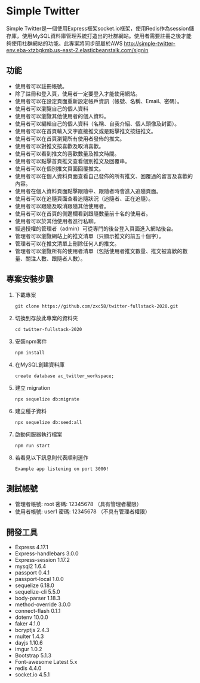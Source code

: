 # Simple Twitter
Simple Twitter是一個使用Express框架socket.io框架，使用Redis作為session儲存庫，使用MySQL資料庫管理系統打造出的社群網站。使用者需要註冊之後才能夠使用社群網站的功能。此專案將同步部屬於AWS
http://simple-twitter-env.eba-xtzbgkmb.us-east-2.elasticbeanstalk.com/signin


## 功能
* 使用者可以註冊帳號。
* 除了註冊和登入頁，使用者一定要登入才能使用網站。
* 使用者可以在設定頁面重新設定帳戶資訊（帳號、名稱、Email、密碼）。
* 使用者可以瀏覽自己的個人資料
* 使用者可以瀏覽其他使用者的個人資料。
* 使用者可以編輯自己的個人資料（名稱、自我介紹、個人頭像及封面）。
* 使用者可以在首頁輸入文字直接推文或是點擊推文按鈕推文。
* 使用者可以在首頁瀏覽所有使用者發佈的推文。
* 使用者可以對推文按喜歡及取消喜歡。
* 使用者可以看到推文的喜歡數量及推文時間。
* 使用者可以點擊首頁推文查看個別推文及回覆串。
* 使用者可以在個別推文頁面回覆推文。
* 使用者可以在個人資料頁面查看自己發佈的所有推文、回覆過的留言及喜歡的內容。
* 使用者在個人資料頁面點擊跟隨中、跟隨者時會進入追隨頁面。
* 使用者可以在追隨頁面查看追隨狀況（追隨者、正在追隨）。
* 使用者可以跟隨及取消跟隨其他使用者。
* 使用者可以在首頁的側邊欄看到跟隨數量前十名的使用者。
* 使用者可以於其他使用者進行私聊。
* 經過授權的管理者（admin）可從專門的後台登入頁面進入網站後台。
* 管理者可以瀏覽網站上的推文清單（只顯示推文的前五十個字）。
* 管理者可以在推文清單上刪除任何人的推文。
* 管理者可以瀏覽所有的使用者清單（包括使用者推文數量、推文被喜歡的數量、關注人數、跟隨者人數）。
## 專案安裝步驟
1. 下載專案
    ```
    git clone https://github.com/zxc58/twitter-fullstack-2020.git
    ```

2. 切換到存放此專案的資料夾
    ```
    cd twitter-fullstack-2020
    ```

3. 安裝npm套件
    ```
    npm install
    ```

4. 在MySQL創建資料庫
    ```
    create database ac_twitter_workspace;
    ```

5. 建立 migration
    ```
    npx sequelize db:migrate
    ```

6. 建立種子資料
    ```
    npx sequelize db:seed:all
    ```

7. 啟動伺服器執行檔案
    ```
    npm run start
    ```

8. 若看見以下訊息則代表順利運作
    ```
    Example app listening on port 3000!
    ```

## 測試帳號
* 管理者帳號: root    密碼: 12345678    （具有管理者權限）
* 使用者帳號: user1   密碼: 12345678    （不具有管理者權限）


## 開發工具

* Express 4.17.1
* Express-handlebars 3.0.0
* Express-session 1.17.2
* mysql2 1.6.4
* passport 0.4.1
* passport-local 1.0.0
* sequelize 6.18.0
* sequelize-cli 5.5.0
* body-parser 1.18.3
* method-override 3.0.0
* connect-flash 0.1.1
* dotenv 10.0.0
* faker 4.1.0
* bcryptjs 2.4.3
* multer 1.4.3
* dayjs 1.10.6
* imgur 1.0.2
* Bootstrap 5.1.3
* Font-awesome Latest 5.x
* redis 4.4.0
* socket.io 4.5.1
